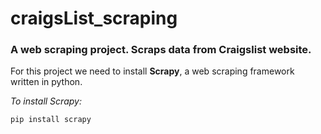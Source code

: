 # craigsList_scraping
 ### A web scraping project. Scraps data from Craigslist website.

For this project we need to install **Scrapy**, a web scraping framework written in python.

*To install Scrapy:*
```
pip install scrapy
```
